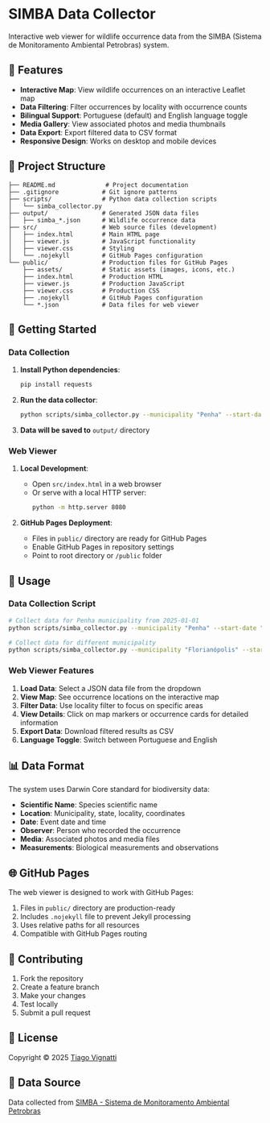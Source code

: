 # SIMBA Data Collector

Interactive web viewer for wildlife occurrence data from the SIMBA (Sistema de Monitoramento Ambiental Petrobras) system.

## 🌟 Features

- **Interactive Map**: View wildlife occurrences on an interactive Leaflet map
- **Data Filtering**: Filter occurrences by locality with occurrence counts
- **Bilingual Support**: Portuguese (default) and English language toggle
- **Media Gallery**: View associated photos and media thumbnails
- **Data Export**: Export filtered data to CSV format
- **Responsive Design**: Works on desktop and mobile devices

## 📁 Project Structure

```
├── README.md              # Project documentation
├── .gitignore            # Git ignore patterns
├── scripts/              # Python data collection scripts
│   └── simba_collector.py
├── output/               # Generated JSON data files
│   ├── simba_*.json      # Wildlife occurrence data
├── src/                  # Web source files (development)
│   ├── index.html        # Main HTML page
│   ├── viewer.js         # JavaScript functionality
│   ├── viewer.css        # Styling
│   └── .nojekyll         # GitHub Pages configuration
└── public/               # Production files for GitHub Pages
    ├── assets/           # Static assets (images, icons, etc.)
    ├── index.html        # Production HTML
    ├── viewer.js         # Production JavaScript
    ├── viewer.css        # Production CSS
    ├── .nojekyll         # GitHub Pages configuration
    └── *.json            # Data files for web viewer
```

## 🚀 Getting Started

### Data Collection

1. **Install Python dependencies**:
   ```bash
   pip install requests
   ```

2. **Run the data collector**:
   ```bash
   python scripts/simba_collector.py --municipality "Penha" --start-date "2025-01-01"
   ```

3. **Data will be saved to** `output/` directory

### Web Viewer

1. **Local Development**:
   - Open `src/index.html` in a web browser
   - Or serve with a local HTTP server:
     ```bash
     python -m http.server 8080
     ```

2. **GitHub Pages Deployment**:
   - Files in `public/` directory are ready for GitHub Pages
   - Enable GitHub Pages in repository settings
   - Point to root directory or `/public` folder

## 🔧 Usage

### Data Collection Script

```bash
# Collect data for Penha municipality from 2025-01-01
python scripts/simba_collector.py --municipality "Penha" --start-date "2025-01-01"

# Collect data for different municipality
python scripts/simba_collector.py --municipality "Florianópolis" --start-date "2024-01-01"
```

### Web Viewer Features

1. **Load Data**: Select a JSON data file from the dropdown
2. **View Map**: See occurrence locations on the interactive map
3. **Filter Data**: Use locality filter to focus on specific areas
4. **View Details**: Click on map markers or occurrence cards for detailed information
5. **Export Data**: Download filtered results as CSV
6. **Language Toggle**: Switch between Portuguese and English

## 📊 Data Format

The system uses Darwin Core standard for biodiversity data:

- **Scientific Name**: Species scientific name
- **Location**: Municipality, state, locality, coordinates
- **Date**: Event date and time
- **Observer**: Person who recorded the occurrence
- **Media**: Associated photos and media files
- **Measurements**: Biological measurements and observations

## 🌐 GitHub Pages

The web viewer is designed to work with GitHub Pages:

1. Files in `public/` directory are production-ready
2. Includes `.nojekyll` file to prevent Jekyll processing
3. Uses relative paths for all resources
4. Compatible with GitHub Pages routing

## 🤝 Contributing

1. Fork the repository
2. Create a feature branch
3. Make your changes
4. Test locally
5. Submit a pull request

## 📄 License

Copyright © 2025 [Tiago Vignatti](https://vignatti.com)

## 🔗 Data Source

Data collected from [SIMBA - Sistema de Monitoramento Ambiental Petrobras](https://simba.petrobras.com.br)